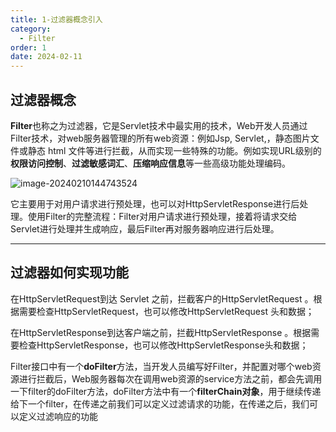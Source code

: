 ```yaml
---
title: 1-过滤器概念引入
category:
  - Filter
order: 1
date: 2024-02-11
---
```


<!-- more -->

## 过滤器概念

**Filter**也称之为过滤器，它是Servlet技术中最实用的技术，Web开发人员通过Filter技术，对web服务器管理的所有web资源：例如Jsp, Servlet,，静态图片文件或静态 html 文件等进行拦截，从而实现一些特殊的功能。例如实现URL级别的**权限访问控制**、**过滤敏感词汇**、**压缩响应信息**等一些高级功能处理编码。

![image-20240210144743524](https://studyimages.oss-cn-beijing.aliyuncs.com/img/FilterAndListener/202402/c09e70c199226be8.png)

它主要用于对用户请求进行预处理，也可以对HttpServletResponse进行后处理。使用Filter的完整流程：Filter对用户请求进行预处理，接着将请求交给Servlet进行处理并生成响应，最后Filter再对服务器响应进行后处理。

---

## 过滤器如何实现功能

在HttpServletRequest到达 Servlet 之前，拦截客户的HttpServletRequest 。根据需要检查HttpServletRequest，也可以修改HttpServletRequest 头和数据；

在HttpServletResponse到达客户端之前，拦截HttpServletResponse 。根据需要检查HttpServletResponse，也可以修改HttpServletResponse头和数据；

Filter接口中有一个**doFilter**方法，当开发人员编写好Filter，并配置对哪个web资源进行拦截后，Web服务器每次在调用web资源的service方法之前，都会先调用一下filter的doFilter方法，doFilter方法中有一个**filterChain对象**，用于继续传递给下一个filter，在传递之前我们可以定义过滤请求的功能，在传递之后，我们可以定义过滤响应的功能 